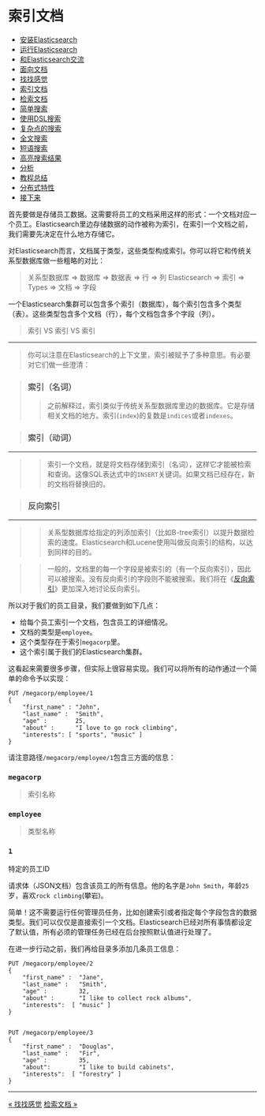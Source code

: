 
索引文档
==========

* [安装Elasticsearch](installing-elasticsearch.md)
* [运行Elasticsearch](running-elasticsearch.md)
* [和Elasticsearch交流](talking-to-elasticsearch.md)
* [面向文档](document-oriented.md)
* [找找感觉](finding-your-feet.md)
* [索引文档](indexing-employee-documents.md)
* [检索文档](retrieving-a-document.md)
* [简单搜索](search-lite.md)
* [使用DSL搜索](search-with-query-dsl.md)
* [复杂点的搜索](more-complicated-searches.md)
* [全文搜索](full-text-search.md)
* [短语搜索](phrase-search.md)
* [高亮搜索结果](highlighting-our-searches.md)
* [分析](analytics.md)
* [教程总结](tutorial-conclusion.md)
* [分布式特性](distributed-nature.md)
* [接下来](next-steps.md)

首先要做是存储员工数据。这需要将员工的文档采用这样的形式：一个文档对应一个员工。Elasticsearch里边存储数据的动作被称为索引，在索引一个文档之前，我们需要先决定在什么地方存储它。

对Elasticsearch而言，文档属于类型，这些类型构成索引。你可以将它和传统关系型数据库做一些粗略的对比：

> 关系型数据库      ⇒ 数据库  	⇒ 数据表 	⇒ 行	⇒ 列
Elasticsearch  	⇒ 索引   	⇒ Types  	⇒ 文档	⇒ 字段

一个Elasticsearch集群可以包含多个索引（数据库），每个索引包含多个类型（表）。这些类型包含多个文档（行），每个文档包含多个字段（列）。

> 索引 VS  索引 VS 索引
------------------------

> 你可以注意在Elasticsearch的上下文里，索引被赋予了多种意思。有必要对它们做一些澄清：


> ### 索引（名词）
>> 之前解释过，索引类似于传统关系型数据库里边的数据库。它是存储相关文档的地方。索引(`index`)的复数是`indices`或者`indexes`。


> ### 索引（动词）
----------------
>> 索引一个文档，就是将文档存储到索引（名词），这样它才能被检索和查询。这像SQL表达式中的`INSERT`关键词。如果文档已经存在，新的文档将替换旧的。

> ### 反向索引
-------------
>> 关系型数据库给指定的列添加索引（比如B-tree索引）以提升数据检索的速度。Elasticsearch和Lucene使用叫做反向索引的结构，以达到同样的目的。

>> 一般的，文档里的每一个字段是被索引的（有一个反向索引），因此可以被搜索。没有反向索引的字段则不能被搜索。我们将在《[反向索引](../getting-started/inverted-index.md)》更加深入地讨论反向索引。

所以对于我们的员工目录，我们要做到如下几点：

* 给每个员工索引一个文档，包含员工的详细情况。
* 文档的类型是`employee`。
* 这个类型存在于索引`megacorp`里。
* 这个索引属于我们的Elasticsearch集群。


这看起来需要很多步骤，但实际上很容易实现。我们可以将所有的动作通过一个简单的命令予以实现：

```shell
PUT /megacorp/employee/1
{
    "first_name" : "John",
    "last_name" :  "Smith",
    "age" :        25,
    "about" :      "I love to go rock climbing",
    "interests": [ "sports", "music" ]
}
```


请注意路径`/megacorp/employee/1`包含三方面的信息：

### `megacorp`
> 索引名称


### `employee`
> 类型名称

### `1`
特定的员工ID

请求体（JSON文档）包含该员工的所有信息。他的名字是`John Smith`，年龄`25`岁，喜欢`rock climbing`(攀岩)。

简单！这不需要运行任何管理员任务，比如创建索引或者指定每个字段包含的数据类型。我们可以仅仅是直接索引一个文档。Elasticsearch已经对所有事情都设定了默认值，所有必须的管理任务已经在后台按照默认值进行处理了。

在进一步行动之前，我们再给目录多添加几条员工信息：

```
PUT /megacorp/employee/2
{
    "first_name" :  "Jane",
    "last_name" :   "Smith",
    "age" :         32,
    "about" :       "I like to collect rock albums",
    "interests":  [ "music" ]
}


PUT /megacorp/employee/3
{
    "first_name" :  "Douglas",
    "last_name" :   "Fir",
    "age" :         35,
    "about":        "I like to build cabinets",
    "interests":  [ "forestry" ]
}
```


----------------
[« 找找感觉](finding-your-feet.md)      [检索文档 »](retrieving-a-document.md)

